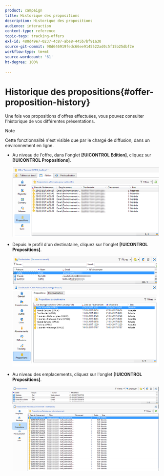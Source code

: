 ```yaml
---
product: campaign
title: Historique des propositions
description: Historique des propositions
audience: interaction
content-type: reference
topic-tags: tracking-offers
exl-id: 480d49e7-0237-4c87-abe8-445b7bf91a30
source-git-commit: 98d646919fedc66ee9145522ad0c5f15b25dbf2e
workflow-type: tm+mt
source-wordcount: '61'
ht-degree: 100%

---
```


# Historique des propositions{#offer-proposition-history}

Une fois vos propositions d&#39;offres effectuées, vous pouvez consulter l&#39;historique de vos différentes présentations.

>[!NOTE]
>
>Cette fonctionnalité n&#39;est visible que par le chargé de diffusion, dans un environnement en ligne.

* Au niveau de l&#39;offre, dans l&#39;onglet **[!UICONTROL Edition]**, cliquez sur **[!UICONTROL Propositions]**.

   ![](assets/offer_followup_006.png)

* Depuis le profil d&#39;un destinataire, cliquez sur l&#39;onglet **[!UICONTROL Propositions]**.

   ![](assets/offer_followup_002.png)

* Au niveau des emplacements, cliquez sur l&#39;onglet **[!UICONTROL Propositions]**.

   ![](assets/offer_space_prop_001_b.png)
